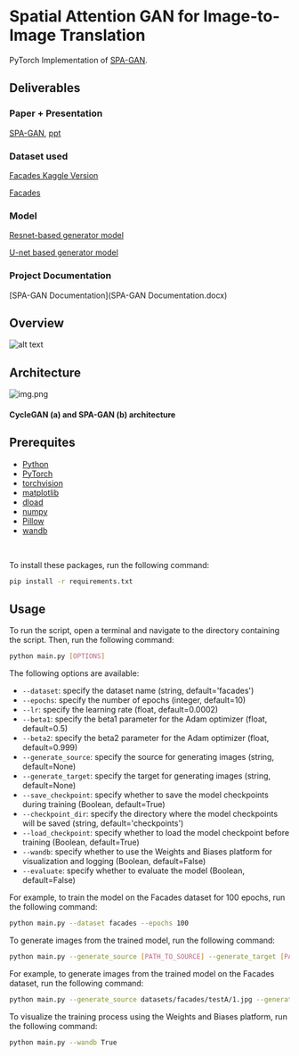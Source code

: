 # Spatial Attention GAN for Image-to-Image Translation

PyTorch Implementation of [SPA-GAN](https://arxiv.org/pdf/1908.06616.pdf).
## Deliverables
### Paper + Presentation
[SPA-GAN](paper.pdf), [ppt](SPA-GAN.pptx)
### Dataset used 
[Facades Kaggle Version](https://www.kaggle.com/datasets/balraj98/facades-dataset)

[Facades](facades.zip)
### Model
[Resnet-based generator model](CycleGAN.ipynb)

[U-net based generator model](main.py)
### Project Documentation
[SPA-GAN Documentation](SPA-GAN Documentation.docx)

## Overview
![alt text](img/cyclegan.png)

## Architecture
![img.png](img/img.png)
#### CycleGAN (a) and SPA-GAN (b) architecture 

## Prerequites
* [Python](https://www.continuum.io/downloads)
* [PyTorch](http://pytorch.org/)
* [torchvision]('https://pytorch.org/docs/stable/torchvision/index.html')
* [matplotlib](http://matplotlib.org/)
* [dload]('https://pypi.org/project/dload/')
* [numpy](http://www.numpy.org/)
* [Pillow](https://pillow.readthedocs.io/en/5.1.x/)
* [wandb](https://www.wandb.ai/)
<br>

To install these packages, run the following command:

```bash
pip install -r requirements.txt
```

## Usage

To run the script, open a terminal and navigate to the directory containing the script. Then, run the following command:

```bash
python main.py [OPTIONS]
```
The following options are available:

- `--dataset`: specify the dataset name (string, default='facades')
- `--epochs`: specify the number of epochs (integer, default=10)
- `--lr`: specify the learning rate (float, default=0.0002)
- `--beta1`: specify the beta1 parameter for the Adam optimizer (float, default=0.5)
- `--beta2`: specify the beta2 parameter for the Adam optimizer (float, default=0.999)
- `--generate_source`: specify the source for generating images (string, default=None)
- `--generate_target`: specify the target for generating images (string, default=None)
- `--save_checkpoint`: specify whether to save the model checkpoints during training (Boolean, default=True)
- `--checkpoint_dir`: specify the directory where the model checkpoints will be saved (string, default='checkpoints')
- `--load_checkpoint`: specify whether to load the model checkpoint before training (Boolean, default=True)
- `--wandb`: specify whether to use the Weights and Biases platform for visualization and logging (Boolean, default=False)
- `--evaluate`: specify whether to evaluate the model (Boolean, default=False)

For example, to train the model on the Facades dataset for 100 epochs, run the following command:

```bash
python main.py --dataset facades --epochs 100
```

To generate images from the trained model, run the following command:

```bash
python main.py --generate_source [PATH_TO_SOURCE] --generate_target [PATH_TO_TARGET]
```

For example, to generate images from the trained model on the Facades dataset, run the following command:

```bash
python main.py --generate_source datasets/facades/testA/1.jpg --generate_target datasets/facades/testB/1.jpg
```

To visualize the training process using the Weights and Biases platform, run the following command:

```bash
python main.py --wandb True
```


